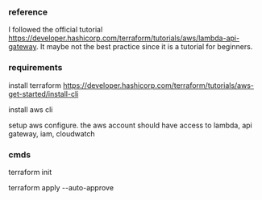 ### reference

I followed the official tutorial https://developer.hashicorp.com/terraform/tutorials/aws/lambda-api-gateway. It maybe
not the best practice since it is a tutorial for beginners.

### requirements

install terraform https://developer.hashicorp.com/terraform/tutorials/aws-get-started/install-cli

install aws cli

setup aws configure. the aws account should have access to lambda, api gateway, iam, cloudwatch

### cmds

terraform init

terraform apply --auto-approve